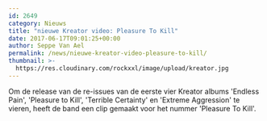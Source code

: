 ```yaml
---
id: 2649
category: Nieuws
title: "nieuwe Kreator video: Pleasure To Kill"
date: 2017-06-17T09:01:25+00:00
author: Seppe Van Ael
permalink: /news/nieuwe-kreator-video-pleasure-to-kill/
thumbnail: >-
  https://res.cloudinary.com/rockxxl/image/upload/kreator.jpg
---
```

Om de release van de re-issues van de eerste vier Kreator albums 'Endless Pain', 'Pleasure to Kill', 'Terrible Certainty' en 'Extreme Aggression' te vieren, heeft de band een clip gemaakt voor het nummer 'Pleasure To Kill'.
